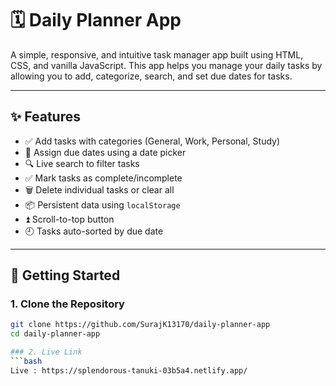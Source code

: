 # 🗓️ Daily Planner App

A simple, responsive, and intuitive task manager app built using HTML, CSS, and vanilla JavaScript. This app helps you manage your daily tasks by allowing you to add, categorize, search, and set due dates for tasks.

---

## ✨ Features

- ✅ Add tasks with categories (General, Work, Personal, Study)
- 📅 Assign due dates using a date picker
- 🔍 Live search to filter tasks
- ✅ Mark tasks as complete/incomplete
- 🗑️ Delete individual tasks or clear all
- 📦 Persistent data using `localStorage`
- ⏫ Scroll-to-top button
- 🕘 Tasks auto-sorted by due date

---

## 🚀 Getting Started

### 1. Clone the Repository
```bash
git clone https://github.com/SurajK13170/daily-planner-app
cd daily-planner-app

### 2. Live Link
```bash
Live : https://splendorous-tanuki-03b5a4.netlify.app/
